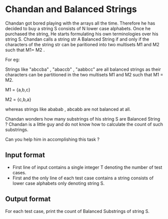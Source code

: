 # Chandan and Balanced Strings

Chandan got bored playing with the arrays all the time. Therefore he has decided to buy a string S consists of N lower case alphabets. Once he purchased the string, He starts formulating his own terminologies over his string S. Chandan calls a string str A Balanced String if and only if the characters of the string str can be paritioned into two multisets M1 and M2 such that M1= M2 .

For eg:

Strings like "abccba" , "abaccb" , "aabbcc" are all balanced strings as their characters can be partitioned in the two multisets M1 and M2 such that M1 = M2.

M1 = {a,b,c}

M2 = {c,b,a}

whereas strings like ababab , abcabb are not balanced at all.

Chandan wonders how many substrings of his string S are Balanced String ? Chandan is a little guy and do not know how to calculate the count of such substrings.

Can you help him in accomplishing this task ?

## Input format

- First line of input contains a single integer T denoting the number of test cases.
- First and the only line of each test case contains a string consists of lower case alphabets only denoting string S.

## Output format

For each test case, print the count of Balanced Substrings of string S.
